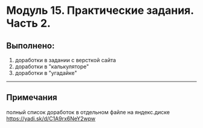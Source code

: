 # Модуль 15. Практические задания. Часть 2.
## Выполнено:
1) доработки в задании с версткой сайта
2) доработки в "калькуляторе"
3) доработки в "угадайке"

---
## Примечания
полный список доработок в отдельном файле на яндекс.диске
    https://yadi.sk/d/C1A9rx6NeY2wpw